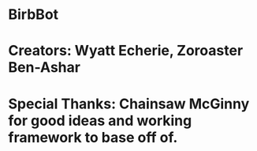 # BirbBot

# Creators: Wyatt Echerie, Zoroaster Ben-Ashar
# Special Thanks: Chainsaw McGinny for good ideas and working framework to base off of.

